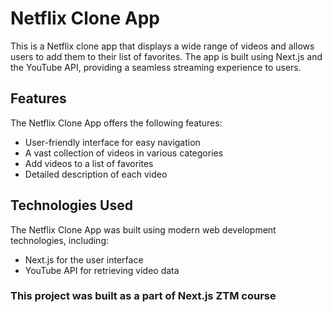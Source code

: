 # Netflix Clone App
This is a Netflix clone app that displays a wide range of videos and allows users to add them to their list of favorites. The app is built using Next.js and the YouTube API, providing a seamless streaming experience to users.

## Features
The Netflix Clone App offers the following features:

- User-friendly interface for easy navigation
- A vast collection of videos in various categories
- Add videos to a list of favorites
- Detailed description of each video

## Technologies Used
The Netflix Clone App was built using modern web development technologies, including:

- Next.js for the user interface
- YouTube API for retrieving video data

### This project was built as a part of Next.js ZTM course
